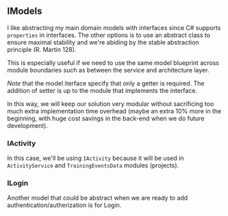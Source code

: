 ﻿## IModels

I like abstracting my main domain models with interfaces since C# supports `properties` in interfaces. The other options is to use an abstract class to ensure maximal stability and we're abiding by the stable abstraction principle (R. Martin 128).

This is especially useful if we need to use the same model blueprint across module boundaries such as between the service and architecture layer. 

*Note* that the model iterface specify that only a getter is required. The addition of setter is up to the module that implements the interface.

In this way, we will keep our solution very modular without sacrificing too much extra implementation time overhead (maybe an extra 10% more in the beginning, with huge cost savings in the back-end when we do future development).

### IActivity

In this case, we'll be using `IActivity` because it will be used in `ActivityService` and `TrainingEventsData` modules (projects).

### ILogin

Another model that could be abstract when we are ready to add authentication/autherization is for Login.
